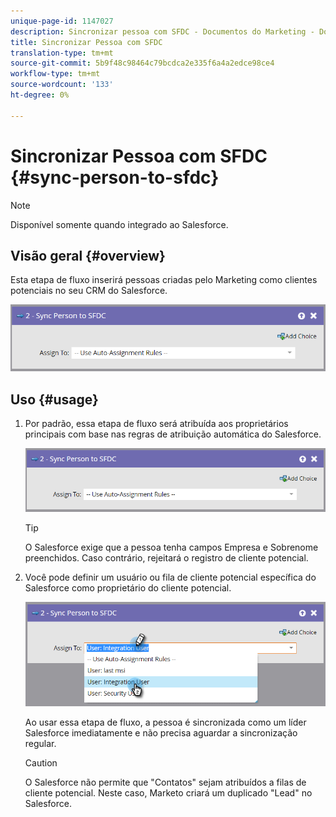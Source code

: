 ```yaml
---
unique-page-id: 1147027
description: Sincronizar pessoa com SFDC - Documentos do Marketing - Documentação do produto
title: Sincronizar Pessoa com SFDC
translation-type: tm+mt
source-git-commit: 5b9f48c98464c79bcdca2e335f6a4a2edce98ce4
workflow-type: tm+mt
source-wordcount: '133'
ht-degree: 0%

---
```



# Sincronizar Pessoa com SFDC {#sync-person-to-sfdc}

>[!NOTE]
>
>Disponível somente quando integrado ao Salesforce.

## Visão geral {#overview}

Esta etapa de fluxo inserirá pessoas criadas pelo Marketing como clientes potenciais no seu CRM do Salesforce.

![](assets/sync-person-to-sfdc.png)

## Uso {#usage}

1. Por padrão, essa etapa de fluxo será atribuída aos proprietários principais com base nas regras de atribuição automática do Salesforce.

   ![](assets/sync-person-to-sfdc.png)

   >[!TIP]
   >
   >O Salesforce exige que a pessoa tenha campos Empresa e Sobrenome preenchidos. Caso contrário, rejeitará o registro de cliente potencial.

1. Você pode definir um usuário ou fila de cliente potencial específica do Salesforce como proprietário do cliente potencial.

   ![](assets/sync-person-to-sfdc-2.png)

   Ao usar essa etapa de fluxo, a pessoa é sincronizada como um líder Salesforce imediatamente e não precisa aguardar a sincronização regular.

   >[!CAUTION]
   >
   >O Salesforce não permite que &quot;Contatos&quot; sejam atribuídos a filas de cliente potencial. Neste caso, Marketo criará um duplicado &quot;Lead&quot; no Salesforce.
